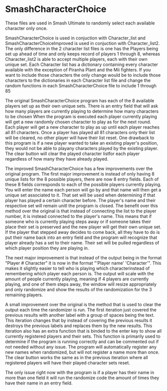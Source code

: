 # SmashCharacterChoice

These files are used in Smash Ultimate to randomly select each available character only once.

SmashCharacterChoice is used in conjuction with Character_list and SmashCharacterChoiceImproved
is used in conjuction with Character_list2. The only difference in the 2 character list files is
one has the Players being set up ahead of time and only keeps record of players 1 through 8, whereas
Character_list2 is able to accept multiple players, each with their own unique set. Each Character list
has a dictionary containing every character available with the exception of Piranha Plant and the Mii fighters.
If you want to include those characters the only change would be to include those characters to the 
dictionaries in each Character list file and change the random functions in each SmashCharacterChoice
file to include 1 through 85



The original SmashCharacterChoice program has each of the 8 available players set up as their 
own unique sets. There is an entry field that will ask how many players are currently playing to
determine how many characters to  be chosen When the program is executed each player currently 
playing will get a new randomly chosen character to play as for the next round. Each player will 
get a new character to play as up until each player reaches all 81 characters. Once a player has 
played all 81 characters only their list will be cleared, no other player will have their list reset. 
One drawback to this program is if a new player wanted to take an existing player's position, they 
would not be able to playany characters played by the existing player. The clear button will clear 
the played character listfor each player regardless of how many they have already played.



The improved SmashCharacterChoice has a few improvements over the original program.
The first major improvement is instead of only having 8 unique lists for the 8 possible players,
there are now 8 entry fields. Each of these 8 fields corresponds to each of the possible players
currently playing. You will enter the name each person will go by and that name will then get
a unique set associated to it. That set will be used when determining if that player has played
a certain character before. The player's name and their respective set will remain unitl the 
program is closed. The benefit over this method over the original is that instead of
connecting the list to the player number, it is instead connected to the player's name.
This means that if someone who is currently playing steps away or if someone takes their place 
their set is preserved and the new player will get their own unique set. If the player that stepped
away decides to come back, all they have to do is put their name back into an entry field and
the program will recognize that player already has a set to their name. Their set will be pulled
regardless of which player position they are playing in. 

The next major improvement is that instead of the output being in the format "Player #  Character" 
it is now in the format "'Player name'   'Character'". This makes it slightly easier to tell who is 
playing which characterinstead of remembering which player each person is. The output will scale with 
the amount of people currently playing, meaning if 4 players are currently playing, and one of them 
steps away, the window will resize appropriately and only randomize and show the results of the randomization 
for the 3 remaining players. 

A small improvement over the original is the method that is used to clear the
output each time the randomizer is run. The first iteration just covered the previous results with
another label with a group of spaces being the text. This iteration changes that by instead of
covering the previous results it destroys the previous labels and replaces them by the new results.
This iteration also has an extra function that is binded to the enter key to show all currently
registered players and their sets. This function is primarily used to determine if the program is 
running correctly and can be commented out if not needed without any issue. The program will 
automatically register any new names when randomized, but will not register a name more than once.
The clear button works the same as in the previous iteration where all registered players will have
their played character sets reset. 

The only issue right now with the program is if a player has their name in more than one field it
will run the randomize code the amount of times they have their name in an entry field. 




